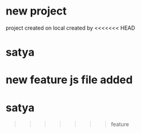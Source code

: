 # new project

project created on local 
created by 
<<<<<<< HEAD
# satya
new feature js file added
=======
# satya
>>>>>>> feature
